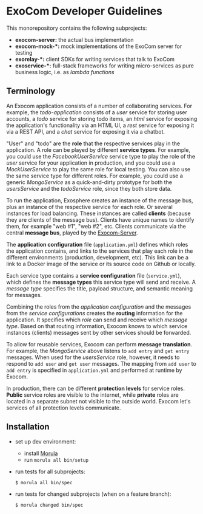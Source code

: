 # ExoCom Developer Guidelines

This monorepository contains the following subprojects:
* __exocom-server:__ the actual bus implementation
* __exocom-mock-*:__ mock implementations of the ExoCom server
                     for testing
* __exorelay-*:__ client SDKs for writing services that talk to ExoCom
* __exoservice-*:__ full-stack frameworks
                    for writing micro-services
                    as pure business logic,
                    i.e. as _lambda functions_


## Terminology

An Exocom application consists of a number of collaborating services.
For example, the _todo-application_ consists of a _user_ service for storing user accounts,
a _todo_ service for storing todo items,
an _html_ service for exposing the application's functionality via an HTML UI,
a _rest_ service for exposing it via a REST API,
and a _chat_ service for exposing it via a chatbot.

"User" and "todo" are the __role__ that the respective services play in the application.
A role can be played by different __service types__.
For example, you could use the _FacebookUserService_ service type
to play the role of the _user_ service for your application in production,
and you could use a _MockUserService_ to play the same role for local testing.
You can also use the same service type for different roles.
For example, you could use a generic _MongoService_ as a quick-and-dirty prototype
for both the _usersService_ and the _todoService_ role,
since they both store data.

To run the application, Exosphere creates an instance of the message bus,
plus an instance of the respective service for each role.
Or several instances for load balancing.
These instances are called __clients__ (because they are clients of the message bus).
Clients have unique names to identify them, for example "web #1", "web #2", etc.
Clients communicate via the central __message bus__,
played by the [Exocom-Server](exocom-server).

The __application configuration__ file (`application.yml`) defines
which roles the application contains, and links to the services that play each role
in the different environments (production, development, etc).
This link can be a link to a Docker image of the service
or its source code on Github or locally.

Each service type contains a __service configuration__ file (`service.yml`),
which defines the __message types__ this service type will send and receive.
A _message type_ specifies the title, payload structure,
and semantic meaning for messages.

Combining the roles from the _application configuration_
and the messages from the _service configurations_
creates the __routing__ information for the application.
It specifies which _role_ can send and receive which _message type_.
Based on that routing information,
Exocom knows to which service instances (clients) messages sent by other services should be forwarded.

To allow for reusable services, Exocom can perform __message translation__.
For example, the _MongoService_ above listens to `add entry` and `get entry` messages.
When used for the _usersService_ role, however,
it needs to respond to `add user` and `get user` messages.
The mapping from `add user` to `add entry` is specified in `application.yml`
and performed at runtime by Exocom.

In production, there can be different __protection levels__ for service roles.
__Public__ service roles are visible to the internet,
while __private__ roles are located in a separate subnet not visible to the outside world.
Exocom let's services of all protection levels communicate.


## Installation

* set up dev environment:
  * install [Morula](https://github.com/Originate/morula)
  * run `morula all bin/setup`

* run tests for all subprojects:

  ```
  $ morula all bin/spec
  ```

* run tests for changed subprojects (when on a feature branch):

  ```
  $ morula changed bin/spec
  ```

